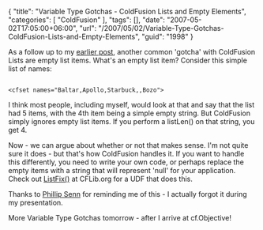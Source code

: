 {
	"title": "Variable Type Gotchas - ColdFusion Lists and Empty Elements",
	"categories": [
		"ColdFusion"
	],
	"tags": [],
	"date": "2007-05-02T17:05:00+06:00",
	"url": "/2007/05/02/Variable-Type-Gotchas-ColdFusion-Lists-and-Empty-Elements",
	"guid": "1998"
}

As a follow up to my <a href="http://ray.camdenfamily.com/index.cfm/2007/5/2/Variable-Type-Gotchas--ColdFusion-List-Delimeters">earlier post</a>, another common 'gotcha' with ColdFusion Lists are empty list items. What's an empty list item? Consider this simple list of names:

<code>
&lt;cfset names="Baltar,Apollo,Starbuck,,Bozo"&gt;
</code>

I think most people, including myself, would look at that and say that the list had 5 items, with the 4th item being a simple empty string. But ColdFusion simply ignores empty list items. If you perform a listLen() on that string, you get 4. 

Now - we can argue about whether or not that makes sense. I'm not quite sure it does - but that's how ColdFusion handles it.  If you want to handle this differently, you need to write your own code, or perhaps replace the empty items with a string that will represent 'null' for your application. Check out <a href="http://www.cflib.org/udf.cfm/ListFix">ListFix()</a> at CFLib.org for a UDF that does this.

Thanks to <a href="http://www.aacr9.com/">Phillip Senn</a> for reminding me of this - I actually forgot it during my presentation.

More Variable Type Gotchas tomorrow - after I arrive at cf.Objective!